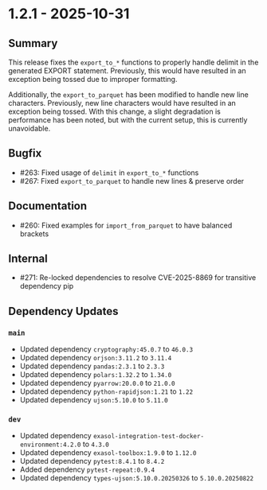 # 1.2.1 - 2025-10-31

## Summary

This release fixes the `export_to_*` functions to properly handle delimit in the
generated EXPORT statement. Previously, this would have resulted in an exception being
tossed due to improper formatting.

Additionally, the `export_to_parquet` has been modified to handle new line characters.
Previously, new line characters would have resulted in an exception being tossed. With
this change, a slight degradation is performance has been noted, but with the current
setup, this is currently unavoidable.

## Bugfix

* #263: Fixed usage of `delimit` in `export_to_*` functions
* #267: Fixed `export_to_parquet` to handle new lines & preserve order

## Documentation

* #260: Fixed examples for `import_from_parquet` to have balanced brackets

## Internal

* #271: Re-locked dependencies to resolve CVE-2025-8869 for transitive dependency pip

## Dependency Updates

### `main`
* Updated dependency `cryptography:45.0.7` to `46.0.3`
* Updated dependency `orjson:3.11.2` to `3.11.4`
* Updated dependency `pandas:2.3.1` to `2.3.3`
* Updated dependency `polars:1.32.2` to `1.34.0`
* Updated dependency `pyarrow:20.0.0` to `21.0.0`
* Updated dependency `python-rapidjson:1.21` to `1.22`
* Updated dependency `ujson:5.10.0` to `5.11.0`

### `dev`
* Updated dependency `exasol-integration-test-docker-environment:4.2.0` to `4.3.0`
* Updated dependency `exasol-toolbox:1.9.0` to `1.12.0`
* Updated dependency `pytest:8.4.1` to `8.4.2`
* Added dependency `pytest-repeat:0.9.4`
* Updated dependency `types-ujson:5.10.0.20250326` to `5.10.0.20250822`
